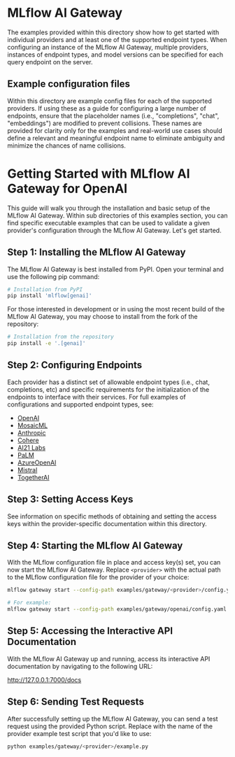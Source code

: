 # MLflow AI Gateway

The examples provided within this directory show how to get started with individual providers and at least
one of the supported endpoint types. When configuring an instance of the MLflow AI Gateway, multiple providers,
instances of endpoint types, and model versions can be specified for each query endpoint on the server.

## Example configuration files

Within this directory are example config files for each of the supported providers. If using these as a guide
for configuring a large number of endpoints, ensure that the placeholder names (i.e., "completions", "chat", "embeddings")
are modified to prevent collisions. These names are provided for clarity only for the examples and real-world
use cases should define a relevant and meaningful endpoint name to eliminate ambiguity and minimize the chances of name collisions.

# Getting Started with MLflow AI Gateway for OpenAI

This guide will walk you through the installation and basic setup of the MLflow AI Gateway.
Within sub directories of this examples section, you can find specific executable examples
that can be used to validate a given provider's configuration through the MLflow AI Gateway.
Let's get started.

## Step 1: Installing the MLflow AI Gateway

The MLflow AI Gateway is best installed from PyPI. Open your terminal and use the following pip command:

```sh
# Installation from PyPI
pip install 'mlflow[genai]'
```

For those interested in development or in using the most recent build of the MLflow AI Gateway, you may choose to install from the fork of the repository:

```sh
# Installation from the repository
pip install -e '.[genai]'
```

## Step 2: Configuring Endpoints

Each provider has a distinct set of allowable endpoint types (i.e., chat, completions, etc) and
specific requirements for the initialization of the endpoints to interface with their services.
For full examples of configurations and supported endpoint types, see:

- [OpenAI](openai/config.yaml)
- [MosaicML](mosaicml/config.yaml)
- [Anthropic](anthropic/config.yaml)
- [Cohere](cohere/config.yaml)
- [AI21 Labs](ai21labs/config.yaml)
- [PaLM](palm/config.yaml)
- [AzureOpenAI](azure_openai/config.yaml)
- [Mistral](mistral/config.yaml)
- [TogetherAI](togetherai/config.yaml)

## Step 3: Setting Access Keys

See information on specific methods of obtaining and setting the access keys within the provider-specific documentation within this directory.

## Step 4: Starting the MLflow AI Gateway

With the MLflow configuration file in place and access key(s) set, you can now start the MLflow AI Gateway.
Replace `<provider>` with the actual path to the MLflow configuration file for the provider of your choice:

```sh
mlflow gateway start --config-path examples/gateway/<provider>/config.yaml --port 7000

# For example:
mlflow gateway start --config-path examples/gateway/openai/config.yaml --port 7000
```

## Step 5: Accessing the Interactive API Documentation

With the MLflow AI Gateway up and running, access its interactive API documentation by navigating to the following URL:

http://127.0.0.1:7000/docs

## Step 6: Sending Test Requests

After successfully setting up the MLflow AI Gateway, you can send a test request using the provided Python script.
Replace <provider> with the name of the provider example test script that you'd like to use:

```sh
python examples/gateway/<provider>/example.py
```
